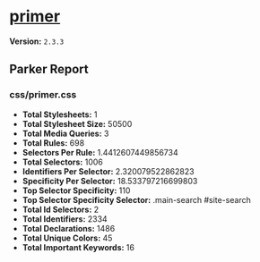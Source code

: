 # [primer]( http://primercss.io )

**Version:** `2.3.3`

## Parker Report

### css/primer.css

- **Total Stylesheets:** 1
- **Total Stylesheet Size:** 50500
- **Total Media Queries:** 3
- **Total Rules:** 698
- **Selectors Per Rule:** 1.4412607449856734
- **Total Selectors:** 1006
- **Identifiers Per Selector:** 2.320079522862823
- **Specificity Per Selector:** 18.533797216699803
- **Top Selector Specificity:** 110
- **Top Selector Specificity Selector:** .main-search #site-search
- **Total Id Selectors:** 2
- **Total Identifiers:** 2334
- **Total Declarations:** 1486
- **Total Unique Colors:** 45
- **Total Important Keywords:** 16
